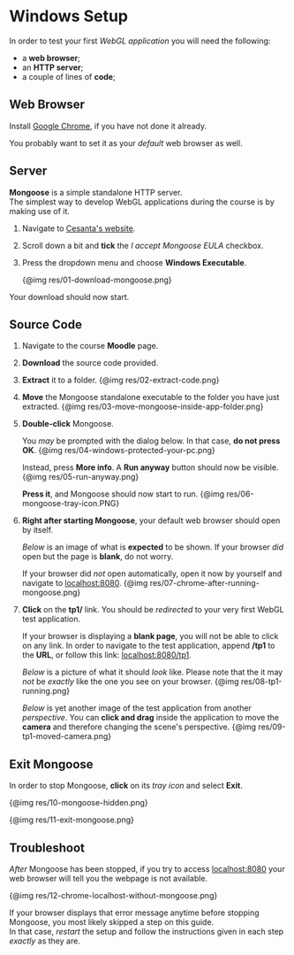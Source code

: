 # Windows Setup

In order to test your first *WebGL application* you will need the following:

- a **web browser**;
- an **HTTP server**;
- a couple of lines of **code**;


## Web Browser

Install [Google Chrome](http://www.google.com/chrome/), if you have not done it already.

You probably want to set it as your *default* web browser as well.


## Server

**Mongoose** is a simple standalone HTTP server.  
The simplest way to develop WebGL applications during the course is by making use of it.

1. Navigate to [Cesanta's website](http://cesanta.com/mongoose.shtml).
2. Scroll down a bit and **tick** the *I accept Mongoose EULA* checkbox.
3. Press the dropdown menu and choose **Windows Executable**.

	{@img res/01-download-mongoose.png}

Your download should now start.


## Source Code

1. Navigate to the course **Moodle** page.
2. **Download** the source code provided.
3. **Extract** it to a folder.
  {@img res/02-extract-code.png}

4. **Move** the Mongoose standalone executable to the folder you have just extracted.
  {@img res/03-move-mongoose-inside-app-folder.png}

5. **Double-click** Mongoose.

	You *may* be prompted with the dialog below. In that case, **do not press OK**.
	{@img res/04-windows-protected-your-pc.png}

	Instead, press **More info**. A **Run anyway** button should now be visible.
	{@img res/05-run-anyway.png}

	**Press it**, and Mongoose should now start to run.
	{@img res/06-mongoose-tray-icon.PNG}

6. **Right after starting Mongoose**, your default web browser should open by itself.

	*Below* is an image of what is **expected** to be shown. If your browser *did* open but the page is **blank**, do not worry.

	If your browser did *not* open automatically, open it now by yourself and navigate to [localhost:8080](localhost:8080).
	{@img res/07-chrome-after-running-mongoose.png}

7. **Click** on the **tp1/** link. You should be *redirected* to your very first WebGL test application.

	If your browser is displaying a **blank page**, you will not be able to click on any link. In order to navigate to the test application, append **/tp1** to the **URL**, or follow this link: [localhost:8080/tp1](localhost:8080/tp1).

	*Below* is a picture of what it should *look* like. Please note that the it may *not* be *exactly* like the one you see on your browser.
	{@img res/08-tp1-running.png}

	*Below* is yet another image of the test application from another *perspective*. You can **click and drag** inside the application to move the **camera** and therefore changing the scene's perspective.
	{@img res/09-tp1-moved-camera.png}


## Exit Mongoose

In order to stop Mongoose, **click** on its *tray icon* and select **Exit**.

{@img res/10-mongoose-hidden.png}

{@img res/11-exit-mongoose.png}


## Troubleshoot

*After* Mongoose has been stopped, if you try to access [localhost:8080](localhost:8080) your web browser will tell you the webpage is not available.

{@img res/12-chrome-localhost-without-mongoose.png}

If your browser displays that error message anytime before stopping Mongoose, you most likely skipped a step on this guide.  
In that case, *restart* the setup and follow the instructions given in each step *exactly* as they are.
